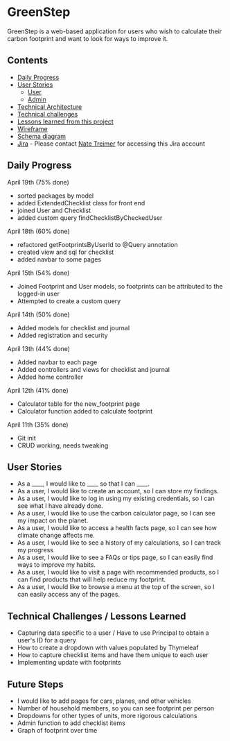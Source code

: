 # GreenStep

GreenStep is a web-based application for users who wish to calculate their carbon footprint and want to look for ways to improve it.

## Contents

- [Daily Progress](#Daily-Progess)
- [User Stories](#User-Stories)
    - [User](#User)
    - [Admin](#Admin)
- [Technical Architecture](GreenStep_Technical_Architecture.jpg)
- [Technical challenges](#Technical-challenges)
- [Lessons learned from this project](#Lessons-learned)
- [Wireframe](linktodiagram)
- [Schema diagram](linktoschema)
- [Jira](https://www.google.com/) - Please contact [Nate Treimer](mailto:natetreimer@gmail.com) for accessing this Jira account

## Daily Progress

April 19th (75% done)
* sorted packages by model
* added ExtendedChecklist class for front end
* joined User and Checklist
* added custom query findChecklistByCheckedUser

April 18th (60% done)
* refactored getFootprintsByUserId to @Query annotation
* created view and sql for checklist
* added navbar to some pages

April 15th (54% done)
* Joined Footprint and User models, so footprints can be attributed to the logged-in user
* Attempted to create a custom query

April 14th (50% done)
* Added models for checklist and journal
* Added registration and security

April 13th (44% done)
* Added navbar to each page
* Added controllers and views for checklist and journal
* Added home controller

April 12th (41% done)
* Calculator table for the new_footprint page
* Calculator function added to calculate footprint

April 11th (35% done)
* Git init
* CRUD working, needs tweaking

## User Stories

* As a ____, I would like to ____ so that I can ____.
* As a user, I would like to create an account, so I can store my findings.
* As a user, I would like to log in using my existing credentials, so I can see what I have already done.
* As a user, I would like to use the carbon calculator page, so I can see my impact on the planet.
* As a user, I would like to access a health facts page, so I can see how climate change affects me.
* As a user, I would like to see a history of my calculations, so I can track my progress
* As a user, I would like to see a FAQs or tips page, so I can easily find ways to improve my habits.
* As a user, I would like to visit a page with recommended products, so I can find products that will help reduce my footprint.
* As a user, I would like to browse a menu at the top of the screen, so I can easily access any of the pages.

## Technical Challenges / Lessons Learned

* Capturing data specific to a user / Have to use Principal to obtain a user's ID for a query
* How to create a dropdown with values populated by Thymeleaf
* How to capture checklist items and have them unique to each user
* Implementing update with footprints

## Future Steps

* I would like to add pages for cars, planes, and other vehicles
* Number of household members, so you can see footprint per person
* Dropdowns for other types of units, more rigorous calculations
* Admin function to add checklist items
* Graph of footprint over time